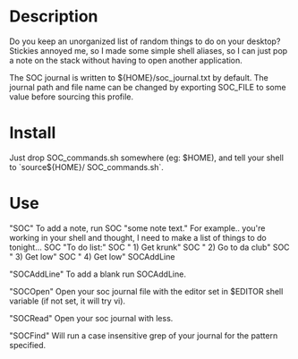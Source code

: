 Description
===========

Do you keep an unorganized list of random things to do on your desktop?
Stickies annoyed me, so I made some simple shell aliases, so I can just pop a note on the stack without having to open another application.

The SOC journal is written to ${HOME}/soc_journal.txt by default. The journal path and file name can be changed by exporting SOC_FILE to some value before sourcing this profile.

Install
=======
Just drop SOC_commands.sh somewhere (eg: $HOME), and tell your shell to `source${HOME}/ SOC_commands.sh`.

Use
===
"SOC"
  To add a note, run SOC "some note text."
  For example.. you're working in your shell and thought, I need to make a list of things to do tonight...
    SOC "To do list:"
    SOC " 1) Get krunk"
    SOC " 2) Go to da club"
    SOC " 3) Get low"
    SOC " 4) Get low"
    SOCAddLine

"SOCAddLine"
  To add a blank run SOCAddLine.

"SOCOpen"
  Open your soc journal file with the editor set in $EDITOR shell variable (if not set, it will try vi).

"SOCRead"
  Open your soc journal with less.

"SOCFind"
  Will run a case insensitive grep of your journal for the pattern specified.


